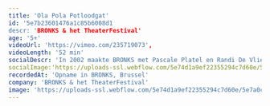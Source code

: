 ```yaml
---
title: 'Ola Pola Potloodgat'
id: '5e7b23601476a1c85b6008d1
descr: 'BRONKS & het TheaterFestival'
age: '5+'
videoUrl: 'https://vimeo.com/235719073',
videoLength: '52 min'
socialDescr: 'In 2002 maakte BRONKS met Pascale Platel en Randi De Vlieghe Ola Pola Potloodgat. Uitverkochte zalen, ellenlange tournees in binnen- en buitenland én winnaar van de Grote TheaterFestivalprijs.In 2017 kroonde het TheaterFestival de voorstelling tot ‘Golden Oldie’. Ola Pola Potloodgat werd voor de gelegenheid vanonder het stof gehaald en opnieuw getoond aan een breed publiek.Mensen die de voorstelling ooit zagen herinnerden zich plots weer waarom ze het toen zo goed vonden en een nieuw publiek raakte instant verliefd. Ontdek nu zelf wat Ola Pola Potloodgat zo uniek maakt. Misschien is je volgende kans pas over 15 jaar, aarzel dus niet.'
socialImage:'https://uploads-ssl.webflow.com/5e74d1a9ef22355294c7d60e/5e7a0c519177bf2c7a62b8b2_BRONKS_Ola_Pola_Potloodgat.jpg'
recordedAt: 'Opname in BRONKS, Brussel'
company: 'BRONKS & het TheaterFestival'
image: 'https://uploads-ssl.webflow.com/5e74d1a9ef22355294c7d60e/5e7a0c519177bf2c7a62b8b2_BRONKS_Ola_Pola_Potloodgat.jpg'
---
```

